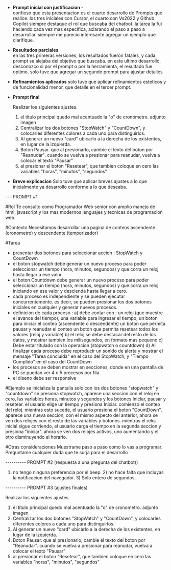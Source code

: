 - **Prompt inicial con justificacion** - 	
         confieso que esta presentacion es el cuarto desarrollo de Prompts que realice. los tres iniciales con Cursor, el cuarto con Vs2022 y Github Copilot
         siempre destaque el rol que buscaba del chatbot.
         la tarea la fui haciendo cada vez mas especifica, aclarando el paso a paso a desarrollar.
		 siempre me parecio interesante agregar un ejemplo que clarifique.
- **Resultados parciales** 	
         en las tres primeras versiones, los resultados fueron fatales, y cada prompt se alejaba del objetivo que buscaba.
         en este ultimo desarrollo, desconozco si por el prompt o por la herramienta, el resultado fue optimo. solo tuve que agregar un segundo prompt para ajustar detalles
- **Refinamientos aplicados**
         solo tuve que aplicar refinamientos esteticos y de funcionalidad menor, que detalle en el tercer prompt.
- **Prompt final**  
         
	Realizar los siguientes ajustes.
	1) el titulo principal quedo mal acentuado la "o" de cronometro. adjunto imagen
	2) Centralizar los dos botones "StopWatch" y "CountDown", y colocarles diferentes colores a cada uno para distinguirlos.
	3) Al generar un nuevo "card" ubicarlo a la derecha de los existentes, en lugar de la izquierda.
	3) Boton Pausar. que al presionarlo, cambie el texto del boton por "Reanudar". cuando se vuelva a presionar para reanudar, vuelva a colocar el texto "Pausar"
	4) al presionar el boton "Resetear", que tambien coloque en cero las variables "horas", "minutos", "segundos"

- **Breve explicacion** 
    Solo tuve que aplicar breves ajustes a lo que inicialmente ya desarrollo conforme a lo que deseaba.

--- PROMPT #1

#Rol
Te consulto como Programador Web senior con amplio manejo de html, javascript y los mas modernos lenguajes y tecnicas de programacion web.

#Contexto
Necesitamos desarrollar una pagina de conteos ascendente (cronometro) y descendente (temporizador)

#Tarea

- presentar dos botones para seleccionar accion : StopWatch  y CountDown
- el boton stopwatch debe generar un nuevo proceso para poder seleccionar un tiempo (hora, minutos, segundos) y que corra un reloj hasta llegar a ese valor
- el boton Countdown debe generar un nuevo proceso para poder seleccionar un tiempo (hora, minutos, segundos) y que corra un reloj iniciando en ese valor y descienda hasta llegar a cero.
- cada proceso es independiente y se pueden ejecutar concurrentemente. es decir, se pueden presionar los dos botones iniciales en cualquier y generar nuevos procesos.
- definicion de cada proceso :
	a) debe contar con : 
		un reloj (que muestre el avance del tiempo), 
		una variable para ingresar el tiempo, 
		un boton para iniciar el conteo (ascendente o descendente)
		un boton que permita pausar y reanudar el conteo 
		un boton que permita resetear todos los valores (reloj y variable)
	b) el reloj se debe destacar del resto de los datos, y mostrar tambien los milisegundos, en formato mas pequeno
	c) Debe estar titulado con la operacion (stopwatch o countdown)
	d) Al finalizar cada proceso debe reproducir un sonido de alerta y mostrar el mensaje "Tarea concluida" en el caso del StopWatch, y "Tiempo Cumplido" en el caso del CountDown
- los procesos se deben mostrar en secciones, donde en una pantalla de PC se puedan ver 4 o 5 procesos por fila
- el diseno debe ser responsive

#Ejemplo
se inicializa la pantalla solo con los dos botones "stopwatch" y "countdown"
se presiona stopwatch, aparece una seccion con el reloj en cero, las variables horas, minutos y segundos y los botones Iniciar, pausar y resetear.
el usuario elige un tiempo y presiona Iniciar.
comienzo el conteo del reloj.
mientras esto sucede, el usuario presiona el boton "CountDown".
aparece una nueva seccion, con el mismo aspecto del anterior, 
ahora se ven dos relojes con el resto de las variables y botones.
mientras el reloj inicial sigue corriendo, el usuario carga el tiempo en la segunda seccion y presiona "iniciar".
ahora se ven dos relojes activos, uno aumentando y el otro disminuyendo el horario.

#Otras consideraciones
Muestrame paso a paso como lo vas a programar.
Preguntame cualquier duda que te surja para el desarrollo


---------- PROMPT #2 (respuesta a una pregunta del chatbot))


1) no tengo ninguna preferencia por el beep. 2) no hace falta que incluyas la notificacion del navegador. 3) Solo entero de segundos.

---------- PROMPT #3 (ajustes finales)


Realizar los siguientes ajustes.
1) el titulo principal quedo mal acentuado la "o" de cronometro. adjunto imagen
2) Centralizar los dos botones "StopWatch" y "CountDown", y colocarles diferentes colores a cada uno para distinguirlos.
3) Al generar un nuevo "card" ubicarlo a la derecha de los existentes, en lugar de la izquierda.
3) Boton Pausar. que al presionarlo, cambie el texto del boton por "Reanudar". cuando se vuelva a presionar para reanudar, vuelva a colocar el texto "Pausar"
4) al presionar el boton "Resetear", que tambien coloque en cero las variables "horas", "minutos", "segundos"
